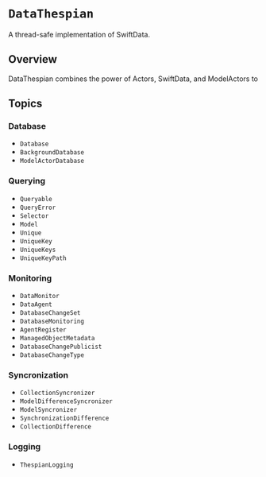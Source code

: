 # ``DataThespian``

A thread-safe implementation of SwiftData. 

## Overview

DataThespian combines the power of Actors, SwiftData, and ModelActors to

## Topics

### Database

- ``Database``
- ``BackgroundDatabase``
- ``ModelActorDatabase``

### Querying

- ``Queryable``
- ``QueryError``
- ``Selector``
- ``Model``
- ``Unique``
- ``UniqueKey``
- ``UniqueKeys``
- ``UniqueKeyPath``

### Monitoring

- ``DataMonitor``
- ``DataAgent``
- ``DatabaseChangeSet``
- ``DatabaseMonitoring``
- ``AgentRegister``
- ``ManagedObjectMetadata``
- ``DatabaseChangePublicist``
- ``DatabaseChangeType``

### Syncronization

- ``CollectionSyncronizer``
- ``ModelDifferenceSyncronizer``
- ``ModelSyncronizer``
- ``SynchronizationDifference``
- ``CollectionDifference``

### Logging

- ``ThespianLogging``
